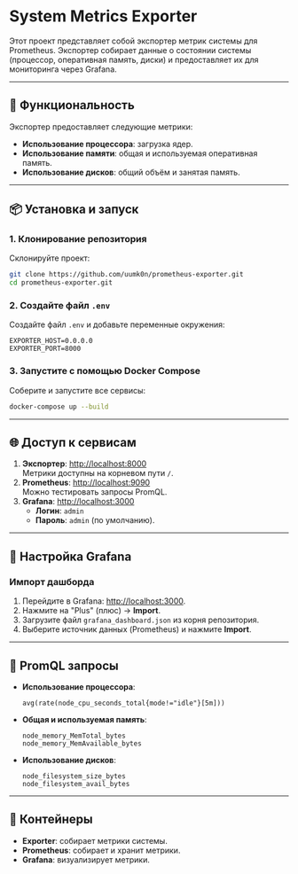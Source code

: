 # System Metrics Exporter

Этот проект представляет собой экспортер метрик системы для Prometheus. Экспортер собирает данные о состоянии системы (процессор, оперативная память, диски) и предоставляет их для мониторинга через Grafana.

---

## 🚀 Функциональность

Экспортер предоставляет следующие метрики:

- **Использование процессора**: загрузка ядер.
- **Использование памяти**: общая и используемая оперативная память.
- **Использование дисков**: общий объём и занятая память.

---

## 📦 Установка и запуск

### 1. Клонирование репозитория

Склонируйте проект:

```bash
git clone https://github.com/uumk0n/prometheus-exporter.git
cd prometheus-exporter.git
```

### 2. Создайте файл `.env`

Создайте файл `.env` и добавьте переменные окружения:

```plaintext
EXPORTER_HOST=0.0.0.0
EXPORTER_PORT=8000
```

### 3. Запустите с помощью Docker Compose

Соберите и запустите все сервисы:

```bash
docker-compose up --build
```

---

## 🌐 Доступ к сервисам

1. **Экспортер**: [http://localhost:8000](http://localhost:8000)  
   Метрики доступны на корневом пути `/`.
2. **Prometheus**: [http://localhost:9090](http://localhost:9090)  
   Можно тестировать запросы PromQL.
3. **Grafana**: [http://localhost:3000](http://localhost:3000)
   - **Логин**: `admin`
   - **Пароль**: `admin` (по умолчанию).

---

## 🔧 Настройка Grafana

### Импорт дашборда

1. Перейдите в Grafana: [http://localhost:3000](http://localhost:3000).
2. Нажмите на "Plus" (плюс) → **Import**.
3. Загрузите файл `grafana_dashboard.json` из корня репозитория.
4. Выберите источник данных (Prometheus) и нажмите **Import**.

---

## 📜 PromQL запросы

- **Использование процессора**:

  ```promql
  avg(rate(node_cpu_seconds_total{mode!="idle"}[5m]))
  ```

- **Общая и используемая память**:

  ```promql
  node_memory_MemTotal_bytes
  node_memory_MemAvailable_bytes
  ```

- **Использование дисков**:
  ```promql
  node_filesystem_size_bytes
  node_filesystem_avail_bytes
  ```

---

## 🐋 Контейнеры

- **Exporter**: собирает метрики системы.
- **Prometheus**: собирает и хранит метрики.
- **Grafana**: визуализирует метрики.
